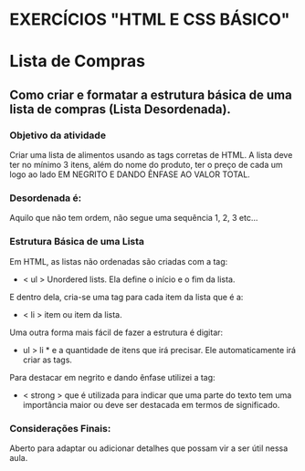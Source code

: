 # EXERCÍCIOS "HTML E CSS BÁSICO"			
# Lista de Compras
## Como criar e formatar a estrutura básica de uma lista de compras (Lista Desordenada).

### Objetivo da atividade
Criar uma lista de alimentos
 usando as tags corretas de HTML.
 A lista deve ter no mínimo 3 itens, além do nome do produto, ter o preço de cada um logo ao lado EM NEGRITO E DANDO ÊNFASE AO VALOR TOTAL.

### Desordenada é:

 Aquilo que não tem ordem, não segue uma sequência 1, 2, 3 etc...

### Estrutura Básica de uma Lista

Em HTML, as listas não ordenadas são criadas com a tag:

 * < ul > Unordered lists. Ela define o início e o fim da lista.

E dentro dela, cria-se uma tag para cada item da lista que é a:

* < li > item ou item da lista.

Uma outra forma mais fácil de fazer a estrutura é digitar:

* ul > li * e a quantidade de itens que irá precisar. Ele automaticamente irá criar as tags.

Para destacar em negrito e dando ênfase utilizei a tag:

* < strong > que é utilizada para indicar que uma parte do texto tem uma importância maior ou deve ser destacada em termos de significado. 

### Considerações Finais:

Aberto para adaptar ou adicionar detalhes que possam vir a ser útil nessa aula. 


 